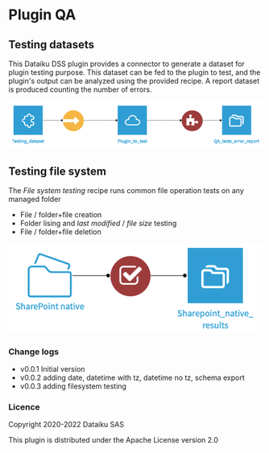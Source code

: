 # Plugin QA

## Testing datasets

This Dataiku DSS plugin provides a connector to generate a dataset for plugin testing purpose. This dataset can be fed to the plugin to test, and the plugin's output can be analyzed using the provided recipe. A report dataset is produced counting the number of errors.

![](img/plugin%20testing%20flow.png)

## Testing file system

The *File system testing* recipe runs common file operation tests on any managed folder
- File / folder+file creation
- Folder lising and *last modified* / *file size* testing
- File / folder+file deletion

![](img/fs%20testing%20flow.png)

### Change logs

- v0.0.1 Initial version
- v0.0.2 adding date, datetime with tz, datetime no tz, schema export
- v0.0.3 adding filesystem testing

### Licence

Copyright 2020-2022 Dataiku SAS

This plugin is distributed under the Apache License version 2.0
